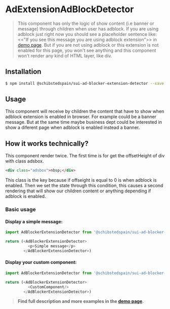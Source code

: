 # AdExtensionAdBlockDetector

> This component has only the logic of show content (i.e banner or message) through children when user has adblock. If you are using adblock just right now you should see a placeholder sentence like: <<"If you see this message you are using adblock extension">> in [demo page](/workbench/ad/blockerExtensionDetector/demo). But if you are not using adblock or this extension is not enabled for this page, you won't see anything and this component won't render any kind of HTML layer, like div.

<!-- ![](./assets/preview.png) -->

## Installation

```sh
$ npm install @schibstedspain/sui-ad-blocker-extension-detector --save
```

## Usage
This component will receive by children the content that have to show when adblock extension is enabled in browser. For example could be a banner message. But at the same time maybe business dept could be interested in show a diferent page when adblock is enabled instead a banner.

## How it works technically?
This component render twice. The first time is for get the offsetHeight of div with class adsbox.
```html
<div class="adsbox">nbsp;</div> 
```
This class is the key because if offseight is equal to 0 is when adblock is enabled. Then we set the state through this condition, this causes a second rendering that will show our children content or anything depending if adblock is enabled.

### Basic usage

#### Display a simple message:
```js
import AdBlockerExtensionDetector from '@schibstedspain/sui-ad-blocker-extension-detector'

return (<AdBlockerExtensionDetector> 
          <p>Simple message</p>
        </AdBlockerExtensionDetector>)
```

#### Display your custom component:
```js
import AdBlockerExtensionDetector from '@schibstedspain/sui-ad-blocker-extension-detector'

return (<AdBlockerExtensionDetector> 
          <CustomComponent/>
        </AdBlockerExtensionDetector>)
```

> **Find full description and more examples in the [demo page](/workbench/ad/blockerExtensionDetector/demo).**